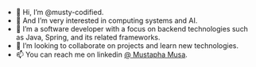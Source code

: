 - 👋 Hi, I’m @musty-codified.
- 👀 And I’m very interested in computing systems and AI.
- 🌱 I’m a software developer with a focus on backend technologies such as Java, Spring, and its related frameworks.
- 💞️ I’m looking to collaborate on projects and learn new technologies.
- 📫 You can reach me on linkedin [@ Mustapha Musa](https://www.linkedin.com/in/mustapha-musa/).

<!---
musty-codified/musty-codified is a ✨ special ✨ repository because its `README.md` (this file) appears on your GitHub profile.
You can click the Preview link to take a look at your changes.
--->
